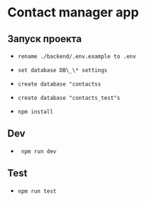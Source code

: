 # Contact manager app

## Запуск проекта ##

- `rename ./backend/.env.example to .env`

- `set database DB\_\* settings`

- `create database "contactss`

- `create database "contacts_test"s`

- `npm install`


## Dev ## 

- ` npm run dev`

## Test

- `npm run test`

